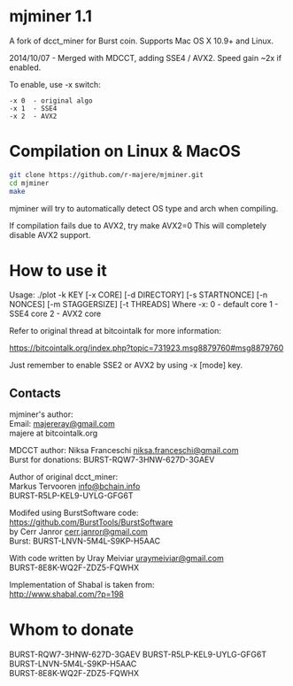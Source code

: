 mjminer 1.1
=======

A fork of dcct_miner for Burst coin. Supports Mac OS X 10.9+ and Linux.

2014/10/07 - Merged with MDCCT, adding SSE4 / AVX2. Speed gain ~2x if enabled.  

To enable, use -x switch:  
```
-x 0  - original algo
-x 1  - SSE4
-x 2  - AVX2
```

Compilation on Linux & MacOS
============================

```sh
git clone https://github.com/r-majere/mjminer.git
cd mjminer
make
```

mjminer will try to automatically detect OS type and arch when compiling.

If compilation fails due to AVX2, try
make AVX2=0
This will completely disable AVX2 support.

How to use it
=============

Usage: ./plot -k KEY [-x CORE] [-d DIRECTORY] [-s STARTNONCE] [-n NONCES] [-m STAGGERSIZE] [-t THREADS]
Where -x:
	0 - default core
	1 - SSE4 core
	2 - AVX2 core

Refer to original thread at bitcointalk for more information:

https://bitcointalk.org/index.php?topic=731923.msg8879760#msg8879760

Just remember to enable SSE2 or AVX2 by using -x [mode] key.

Contacts
---

mjminer's author:  
Email: majereray@gmail.com  
majere at bitcointalk.org

MDCCT author: Niksa Franceschi <niksa.franceschi@gmail.com>  
Burst for donations: BURST-RQW7-3HNW-627D-3GAEV

Author of original dcct_miner:  
Markus Tervooren <info@bchain.info>  
BURST-R5LP-KEL9-UYLG-GFG6T

Modifed using BurstSoftware code: https://github.com/BurstTools/BurstSoftware  
by Cerr Janror <cerr.janror@gmail.com>  
Burst: BURST-LNVN-5M4L-S9KP-H5AAC  

With code written by Uray Meiviar <uraymeiviar@gmail.com>  
BURST-8E8K-WQ2F-ZDZ5-FQWHX

Implementation of Shabal is taken from:  
http://www.shabal.com/?p=198

Whom to donate
=============

BURST-RQW7-3HNW-627D-3GAEV
BURST-R5LP-KEL9-UYLG-GFG6T  
BURST-LNVN-5M4L-S9KP-H5AAC  
BURST-8E8K-WQ2F-ZDZ5-FQWHX  


